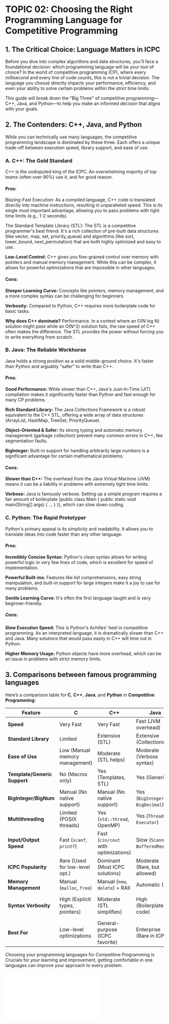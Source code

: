 # TOPIC 02: Choosing the Right Programming Language for Competitive Programming

## 1. The Critical Choice: Language Matters in ICPC
Before you dive into complex algorithms and data structures, you'll face a foundational decision: which programming language will be your tool of choice? In the world of competitive programming (CP), where every millisecond and every line of code counts, this is not a trivial decision. The language you choose directly impacts your performance, efficiency, and even your ability to solve certain problems within the strict time limits.

This guide will break down the "Big Three" of competitive programming—C++, Java, and Python—to help you make an informed decision that aligns with your goals.

## 2. The Contenders: C++, Java, and Python
While you can technically use many languages, the competitive programming landscape is dominated by these three. Each offers a unique trade-off between execution speed, library support, and ease of use.

### A. C++: The Gold Standard
C++ is the undisputed king of the ICPC. An overwhelming majority of top teams (often over 90%) use it, and for good reason.

#### Pros:

Blazing-Fast Execution: As a compiled language, C++ code is translated directly into machine instructions, resulting in unparalleled speed. This is its single most important advantage, allowing you to pass problems with tight time limits (e.g., 1-2 seconds).

The Standard Template Library (STL): The STL is a competitive programmer's best friend. It's a rich collection of pre-built data structures (like vector, map, set, priority_queue) and algorithms (like sort, lower_bound, next_permutation) that are both highly optimized and easy to use.

**Low-Level Control:** C++ gives you fine-grained control over memory with pointers and manual memory management. While this can be complex, it allows for powerful optimizations that are impossible in other languages.

#### Cons:

**Steeper Learning Curve:** Concepts like pointers, memory management, and a more complex syntax can be challenging for beginners.

**Verbosity:** Compared to Python, C++ requires more boilerplate code for basic tasks.

**Why does C++ dominate?** Performance. In a contest where an O(N log N) solution might pass while an O(N^2) solution fails, the raw speed of C++ often makes the difference. The STL provides the power without forcing you to write everything from scratch.

### B. Java: The Reliable Workhorse
Java holds a strong position as a solid middle-ground choice. It's faster than Python and arguably "safer" to write than C++.

#### Pros:

**Good Performance:** While slower than C++, Java's Just-In-Time (JIT) compilation makes it significantly faster than Python and fast enough for many CP problems.

**Rich Standard Library:** The Java Collections Framework is a robust equivalent to the C++ STL, offering a wide array of data structures (ArrayList, HashMap, TreeSet, PriorityQueue).

**Object-Oriented & Safer:** Its strong typing and automatic memory management (garbage collection) prevent many common errors in C++, like segmentation faults.

**BigInteger:** Built-in support for handling arbitrarily large numbers is a significant advantage for certain mathematical problems.

#### Cons:

**Slower than C++:** The overhead from the Java Virtual Machine (JVM) means it can be a liability in problems with extremely tight time limits.

**Verbose:** Java is famously verbose. Setting up a simple program requires a fair amount of boilerplate (public class Main { public static void main(String[] args) { ... } }), which can slow down coding.

### C. Python: The Rapid Prototyper
Python's primary appeal is its simplicity and readability. It allows you to translate ideas into code faster than any other language.

#### Pros:

**Incredibly Concise Syntax:** Python's clean syntax allows for writing powerful logic in very few lines of code, which is excellent for speed of implementation.

**Powerful Built-ins:** Features like list comprehensions, easy string manipulation, and built-in support for large integers make it a joy to use for many problems.

**Gentle Learning Curve:** It's often the first language taught and is very beginner-friendly.

##### Cons:

**Slow Execution Speed:** This is Python's Achilles' heel in competitive programming. As an interpreted language, it is dramatically slower than C++ and Java. Many solutions that would pass easily in C++ will time out in Python.

**Higher Memory Usage:** Python objects have more overhead, which can be an issue in problems with strict memory limits.

## 3. Comparisons between famous programming languages
Here’s a comparison table for **C**, **C++**, **Java**, and **Python** in **Competitive Programming:**

| Feature               | **C**                          | **C++**                        | **Java**                       | **Python**                     |
|-----------------------|--------------------------------|--------------------------------|--------------------------------|--------------------------------|
| **Speed**             | Very Fast                      | Very Fast                      | Fast (JVM overhead)            | Slow (Interpreted)             |
| **Standard Library**  | Limited                        | Extensive (STL)                | Extensive (Collections)        | Extensive (Built-ins)          |
| **Ease of Use**       | Low (Manual memory management) | Moderate (STL helps)           | Moderate (Verbose syntax)      | High (Simple syntax)           |
| **Template/Generic Support** | No (Macros only)         | Yes (Templates, STL)           | Yes (Generics)                 | No (Duck typing)               |
| **BigInteger/BigNum** | Manual (No native support)     | Manual (No native support)     | Yes (`BigInteger`, `BigDecimal`)| Yes (Arbitrary precision)      |
| **Multithreading**    | Limited (POSIX threads)        | Yes (`std::thread`, OpenMP)    | Yes (`Thread`, `Executor`)     | Yes (`threading`, `asyncio`)   |
| **Input/Output Speed**| Fast (`scanf`, `printf`)       | Fast (`cin/cout` with optimizations) | Slow (`Scanner`, `BufferedReader`) | Very Slow (`input()`) |
| **ICPC Popularity**   | Rare (Used for low-level opt.) | Dominant (Most ICPC solutions) | Moderate (Rare, but allowed)   | Increasing (But slower)        |
| **Memory Management** | Manual (`malloc`, `free`)      | Manual (`new`, `delete`) + RAII | Automatic (GC)                 | Automatic (GC)                 |
| **Syntax Verbosity**  | High (Explicit types, pointers)| Moderate (STL simplifies)       | High (Boilerplate code)        | Low (Concise, dynamic typing)  |
| **Best For**          | Low-level optimizations        | General-purpose (ICPC favorite)| Enterprise (Rare in ICPC)      | Rapid prototyping (Slow in ICPC) |

Choosing your programming languages for Competitive Programming is Crucials for your learning and improvement, getting comfortable in one languages can improve your approach to every problem.

![Next topic click here!](03.md)
